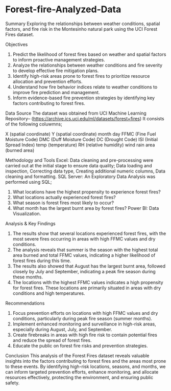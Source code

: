 # Forest-fire-Analyzed-Data
Summary
Exploring the relationships between weather conditions, spatial factors, and fire risk in the Montesinho natural park using the UCI Forest Fires dataset.

Objectives
1. Predict the likelihood of forest fires based on weather and spatial factors to inform proactive management strategies.
2. Analyze the relationships between weather conditions and fire severity to develop effective fire mitigation plans.
3. Identify high-risk areas prone to forest fires to prioritize resource allocation and prevention efforts.
4. Understand how fire behavior indices relate to weather conditions to improve fire prediction and management.
5. Inform evidence-based fire prevention strategies by identifying key factors contributing to forest fires.

Data Source
The dataset was obtained from UCI Machine Learning Repository– (https://archive.ics.uci.edu/ml/datasets/forest+fires) It consists of the following coluwmns;

X (spatial coordinate)
Y (spatial coordinate)
month
day
FFMC (Fine Fuel Moisture Code)
DMC (Duff Moisture Code)
DC (Drought Code)
ISI (Initial Spread Index)
temp (temperature)
RH (relative humidity)
wind
rain
area (burned area)

Methodology and Tools
Excel: Data cleaning and pre-processing were carried out at the initial stage to ensure data quality; Data loading and inspection, Correcting data type, Creating additional numeric columns, Data cleaning and formatting.
SQL Server: An Exploratory Data Analysis was performed using SQL;
1. What locations have the highest propensity to experience forest fires?
2. What locations actually experienced forest fires?
3. What season is forest fires most likely to occur?
4. What month has the largest burnt area by forest fires?
Power BI: Data Visualization.

Analysis & Key Findings
1. The results show that several locations experienced forest fires, with the most severe fires occurring in areas with high FFMC values and dry conditions.
2. The analysis reveals that summer is the season with the highest total area burned and total FFMC values, indicating a higher likelihood of forest fires during this time.
3. The results also showed that August has the largest burnt area, followed closely by July and September, indicating a peak fire season during these months.
4. The locations with the highest FFMC values indicates a high propensity for forest fires. These locations are primarily situated in areas with dry conditions and high temperatures.

Recommendations
1. Focus prevention efforts on locations with high FFMC values and dry conditions, particularly during peak fire season (summer months).
2. Implement enhanced monitoring and surveillance in high-risk areas, especially during August, July, and September.
3. Create firebreaks in areas with high fire risk to contain potential fires and reduce the spread of forest fires.
4. Educate the public on forest fire risks and prevention strategies.

Conclusion
This analysis of the Forest Fires dataset reveals valuable insights into the factors contributing to forest fires and the areas most prone to these events. By identifying high-risk locations, seasons, and months, we can inform targeted prevention efforts, enhance monitoring, and allocate resources effectively, protecting the environment, and ensuring public safety.
